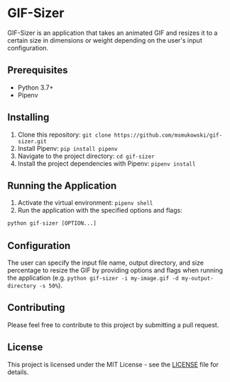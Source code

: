# GIF-Sizer

GIF-Sizer is an application that takes an animated GIF and resizes it to a certain size in dimensions or weight depending on the user's input configuration.

## Prerequisites

- Python 3.7+
- Pipenv

## Installing

1. Clone this repository: `git clone https://github.com/msmukowski/gif-sizer.git`
2. Install Pipenv: `pip install pipenv`
3. Navigate to the project directory: `cd gif-sizer`
4. Install the project dependencies with Pipenv: `pipenv install`

## Running the Application

1. Activate the virtual environment: `pipenv shell`
2. Run the application with the specified options and flags:
```python
python gif-sizer [OPTION...]
```

## Configuration

The user can specify the input file name, output directory, and size percentage to resize the GIF by providing options and flags when running the application (e.g. `python gif-sizer -i my-image.gif -d my-output-directory -s 50%`).

## Contributing

Please feel free to contribute to this project by submitting a pull request.

## License

This project is licensed under the MIT License - see the [LICENSE](LICENSE) file for details.